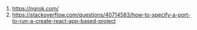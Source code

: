 1. https://ngrok.com/
2. https://stackoverflow.com/questions/40714583/how-to-specify-a-port-to-run-a-create-react-app-based-project
